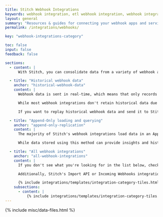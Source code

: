 ```yaml
---
title: Stitch Webhook Integrations
keywords: webhook integration, etl webhook integration, webhook integration etl, app etl, cloud app etl
layout: general
summary: "Resources & guides for connecting your webhook apps and services to Stitch. Setup instructions, replication info, and schema details for each of Stitch's webhook integrations."
permalink: /integrations/webhooks/

key: "webhook-integrations-category"

toc: false
input: false
feedback: false

sections:
  - content: |
      With Stitch, you can consolidate data from a variety of webhook apps into a [single destination]({{ site.baseurl }}/destinations).

  - title: "Historical webhook data"
    anchor: "historical-webhook-data"
    content: |
      Webhook data is sent in real-time, which means that only records created after you set up the integration in Stitch will be replicated to your destination. 

      While most webhook integrations don't retain historical data due to this as-it-happens approach, some apps may allow you to replay data and send it to Stitch. This is dependent on if the app has this feature, however. 

      If you want to replay historical webhook data and send it to Stitch, contact that app's support for assistance.

  - title: "Append-Only loading and querying"
    anchor: "append-only-replication"
    content: |
      The majority of Stitch's webhook integrations load data in an Append-Only fashion. {{ site.data.tooltips.append-only }} Refer to the [Understanding loading behavior guide]({{ link.destinations.storage.loading-behavior | prepend: site.baseurl }}) for more info and examples.

      While data stored using this method can provide insights and historical details about how rows change over time, grabbing the latest data does require a different querying strategy than usual. [Refer to the Querying Append-Only Tables guide for more details.]({{ link.replication.append-only-querying | prepend: site.baseurl }})

  - title: "All webhook integrations"
    anchor: "all-webhook-integrations"
    content: |
      If you don't see what you're looking for in the list below, check out the Singer project. A simple, composable, open-source ETL standard, Singer allows you to extract data from any source. Check out the [Roadmap]({{ site.singer-roadmap }}){:target} or [GitHub repo]({{ site.singer-github }}){:target="new"} to see what's currently being worked on.

      Additionally, Stitch's Import API or Incoming Webhooks integrations can be used to extract data from sources that don't currently have a native integration.

      {% include integrations/templates/integration-category-tiles.html type="where-is-integration" which-integrations="all" %}
    subsections:
      - content: |
          {% include integrations/templates/integration-category-tiles.html type="webhooks" %}
---
```

{% include misc/data-files.html %}
